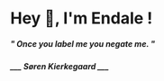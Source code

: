 <h1 title="head"> Hey 👋, I'm Endale !</h1>

**<h5><i>" Once you label me you negate me. "</i></h5>**

*<b>___ Søren Kierkegaard ___</b>*
